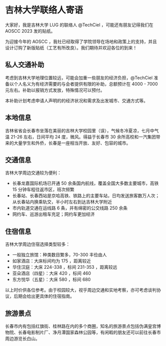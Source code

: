 吉林大学联络人寄语
====

大家好，我是吉林大学 LUG 的联络人 @TechCiel ，可能还有朋友记得我们在 AOSCC 2023 发的贴纸。

为迎接今年的 AOSCC ，我社已经取得了学院领导在场地和政策上的支持，并且设计订购了新版贴纸（工艺有所改良）。我们期待并欢迎各位的到来！

私人交通补助
----

考虑到吉林大学地理位置较远，可能会加重一些朋友的经济负担，@TechCiel 准备以个人名义为有经济需要的与会者提供有限的补助，总额预计在 4000 - 7000 元左右。补助以报销方式发放，特殊情况可以预付。

本补助计划考虑申请人声明的的经济状况和需求及出发城市、交通方式等。

本地信息
----

吉林省省会长春市坐落在美丽的吉林大学校园里（误），气候冬冷夏凉，七月中气温 21-26 左右，日间平均 24 度，微风。得益于长春市 30 余所高校和一汽集团带来的大量学生和外侨，长春是一座相当开放、友好、包容的城市。

交通信息
----

吉林大学周边交通较为便利：

- 长春龙嘉国际机场已开通 50 余条国内航线，覆盖全国大多数主要城市，高铁 15 分钟车程往返市区，班次频繁
- 长春站、长春西站是京哈高铁、铁路上的主要车站，日均发送旅客数万人次；从长春站内换乘轨交，半小时左右到达吉林大学附近
- 市内轨道交通在运线路 6 条，并有绵密的公交线路 250 余条
- 网约车、巡游出租车充足；网约车更加经济

住宿信息
----

吉林大学周边住宿选择类型较多：

- 一般独立旅馆：种类数目繁多，70-300 丰俭由人
- 如家酒店：大床标间均为 175 ，距离较近
- 华住汉庭：大床 224-338 ，标间 231-353 ，距离较远
- 亚朵酒店（四星）：大床 420 ，标间 460
- 东方悦华（五星）：大床 580 ，标间 680

以上时价供各位参考。由于校园较大，视乎周边交通和实地考察，亦可考虑谈判协议，后期会给出更具体的住宿指南。

旅游景点
----

长春市内有包括红旗街、桂林路在内的多个商圈，知名的旅游景点包括伪满皇宫博物院、长春电影制片厂、净月潭国家森林公园等，有闲暇的朋友还可以前往长春市周边游览长白山。
